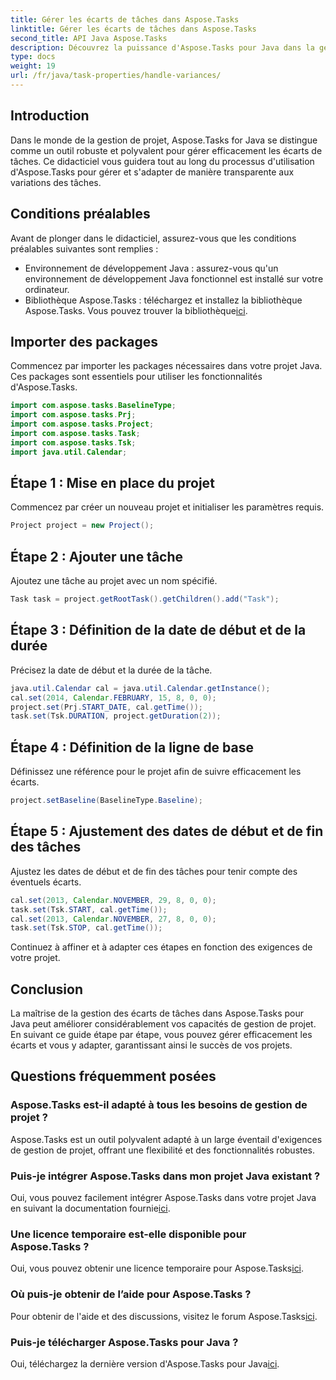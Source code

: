 ```yaml
---
title: Gérer les écarts de tâches dans Aspose.Tasks
linktitle: Gérer les écarts de tâches dans Aspose.Tasks
second_title: API Java Aspose.Tasks
description: Découvrez la puissance d'Aspose.Tasks pour Java dans la gestion des écarts entre les tâches d'un projet. Suivez notre guide complet pour une intégration transparente et une gestion efficace.
type: docs
weight: 19
url: /fr/java/task-properties/handle-variances/
---
```

## Introduction
Dans le monde de la gestion de projet, Aspose.Tasks for Java se distingue comme un outil robuste et polyvalent pour gérer efficacement les écarts de tâches. Ce didacticiel vous guidera tout au long du processus d'utilisation d'Aspose.Tasks pour gérer et s'adapter de manière transparente aux variations des tâches.
## Conditions préalables
Avant de plonger dans le didacticiel, assurez-vous que les conditions préalables suivantes sont remplies :
- Environnement de développement Java : assurez-vous qu'un environnement de développement Java fonctionnel est installé sur votre ordinateur.
-  Bibliothèque Aspose.Tasks : téléchargez et installez la bibliothèque Aspose.Tasks. Vous pouvez trouver la bibliothèque[ici](https://releases.aspose.com/tasks/java/).
## Importer des packages
Commencez par importer les packages nécessaires dans votre projet Java. Ces packages sont essentiels pour utiliser les fonctionnalités d'Aspose.Tasks.
```java
import com.aspose.tasks.BaselineType;
import com.aspose.tasks.Prj;
import com.aspose.tasks.Project;
import com.aspose.tasks.Task;
import com.aspose.tasks.Tsk;
import java.util.Calendar;
```
## Étape 1 : Mise en place du projet
Commencez par créer un nouveau projet et initialiser les paramètres requis.
```java
Project project = new Project();
```
## Étape 2 : Ajouter une tâche
Ajoutez une tâche au projet avec un nom spécifié.
```java
Task task = project.getRootTask().getChildren().add("Task");
```
## Étape 3 : Définition de la date de début et de la durée
Précisez la date de début et la durée de la tâche.
```java
java.util.Calendar cal = java.util.Calendar.getInstance();
cal.set(2014, Calendar.FEBRUARY, 15, 8, 0, 0);
project.set(Prj.START_DATE, cal.getTime());
task.set(Tsk.DURATION, project.getDuration(2));
```
## Étape 4 : Définition de la ligne de base
Définissez une référence pour le projet afin de suivre efficacement les écarts.
```java
project.setBaseline(BaselineType.Baseline);
```
## Étape 5 : Ajustement des dates de début et de fin des tâches
Ajustez les dates de début et de fin des tâches pour tenir compte des éventuels écarts.
```java
cal.set(2013, Calendar.NOVEMBER, 29, 8, 0, 0);
task.set(Tsk.START, cal.getTime());
cal.set(2013, Calendar.NOVEMBER, 27, 8, 0, 0);
task.set(Tsk.STOP, cal.getTime());
```
Continuez à affiner et à adapter ces étapes en fonction des exigences de votre projet.
## Conclusion
La maîtrise de la gestion des écarts de tâches dans Aspose.Tasks pour Java peut améliorer considérablement vos capacités de gestion de projet. En suivant ce guide étape par étape, vous pouvez gérer efficacement les écarts et vous y adapter, garantissant ainsi le succès de vos projets.
## Questions fréquemment posées
### Aspose.Tasks est-il adapté à tous les besoins de gestion de projet ?
Aspose.Tasks est un outil polyvalent adapté à un large éventail d'exigences de gestion de projet, offrant une flexibilité et des fonctionnalités robustes.
### Puis-je intégrer Aspose.Tasks dans mon projet Java existant ?
 Oui, vous pouvez facilement intégrer Aspose.Tasks dans votre projet Java en suivant la documentation fournie[ici](https://reference.aspose.com/tasks/java/).
### Une licence temporaire est-elle disponible pour Aspose.Tasks ?
Oui, vous pouvez obtenir une licence temporaire pour Aspose.Tasks[ici](https://purchase.aspose.com/temporary-license/).
### Où puis-je obtenir de l’aide pour Aspose.Tasks ?
 Pour obtenir de l'aide et des discussions, visitez le forum Aspose.Tasks[ici](https://forum.aspose.com/c/tasks/15).
### Puis-je télécharger Aspose.Tasks pour Java ?
 Oui, téléchargez la dernière version d'Aspose.Tasks pour Java[ici](https://releases.aspose.com/tasks/java/).